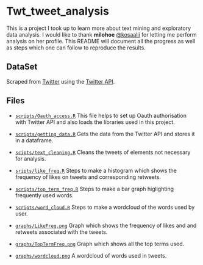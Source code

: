 # Twt_tweet_analysis

This is a project I took up to learn more about text mining and exploratory data analysis. I would like to thank **milohoe** [@kosaalii](https://twitter.com/kosaalii) for letting me perform analysis on her profile. This README will document all the progress as well as steps which one can follow to reproduce the results. 

## DataSet

Scraped from [Twitter](https://twitter.com/explore) using the [Twitter API](https://developer.twitter.com/en).

## Files

- [`scripts/Oauth_access.R`](https://github.com/ThenoobMario/Twt_tweet_analysis/blob/master/scripts/Oauth_access.R) This file helps to set up Oauth authorisation with Twitter API and also loads the libraries used in this project.
    

- [`scripts/getting_data.R`](https://github.com/ThenoobMario/Twt_tweet_analysis/blob/master/scripts/getting_data.R) Gets the data from the Twitter API and stores it in a dataframe.

- [`scipts/text_cleaning.R`](https://github.com/ThenoobMario/Twt_tweet_analysis/blob/master/scripts/text_cleaning.R) Cleans the tweets of elements not necessary for analysis.

- [`sripts/like_freq.R`](https://github.com/ThenoobMario/Twt_tweet_analysis/blob/master/scripts/like_freq.R) Steps to make a histogram which shows the frequency of likes on tweets and corresponding retweets.

- [`scripts/top_term_freq.R`](https://github.com/ThenoobMario/Twt_tweet_analysis/blob/master/scripts/top_term_freq.R) Steps to make a bar graph higlighting frequently used words.

- [`scripts/word_cloud.R`](https://github.com/ThenoobMario/Twt_tweet_analysis/blob/master/scripts/word_cloud.R) Steps to make a wordcloud of the words used by user.

- [`graphs/LikeFreq.png`](https://github.com/ThenoobMario/Twt_tweet_analysis/blob/master/graphs/LikeFreq.png) Graph which shows the frequency of likes and and retweets associated with the tweets.

- [`graphs/TopTermFreq.png`](https://github.com/ThenoobMario/Twt_tweet_analysis/blob/master/graphs/TopTermFreq.png) Graph which shows all the top terms used.

- [`graphs/wordcloud.png`](https://github.com/ThenoobMario/Twt_tweet_analysis/blob/master/graphs/wordcloud.png) A wordcloud of words used in tweets. 
